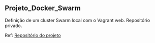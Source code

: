 ## Projeto_Docker_Swarm
Definição de um cluster Swarm local com o Vagrant  web. Repositório privado.

Ref: [Repositório do projeto](https://github.com/AlberthADS/Docker_Swarm_Multi_Host_Vagrant_Diome)
